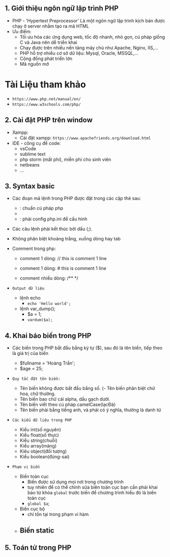 ## 1. Giới thiệu ngôn ngữ lập trình PHP

- PHP - 'Hypertext Preprocessor' Là một ngôn ngữ lập trình kịch bản được chạy ở server nhằm tạo ra mã HTML
- Ưu điểm:
  - Tối ưu hóa các ứng dụng web, tốc độ nhanh, nhỏ gọn, cú pháp giống C và Java nên dễ triển khai
  - Chạy được trên nhiều nền tảng máy chủ như Apache, Nginx, IIS,...
  - PHP hỗ trợ nhiều cơ sở dữ liệu: Mysql, Oracle, MSSQL,...
  - Cộng đồng phát triển lớn
  - Mã nguồn mở

# Tài Liệu tham khảo

- `https://www.php.net/manual/en/`
- `https://www.w3schools.com/php/`

## 2. Cài đặt PHP trên window

- Xampp:
  - Cài đặt xampp: `https://www.apachefriends.org/download.html`
- IDE - công cụ để code:
  - vsCode
  - sublime text
  - php storm (mất phí), miễn phí cho sinh viên
  - netbeans
  - ...

## 3. Syntax basic

- Các đoạn mã lệnh trong PHP được đặt trong các cặp thẻ sau:
  - <?php ?> : chuẩn cú pháp php
  - <?= ?>
  - <? ?> : phải config php.ini để cấu hình
- Các câu lệnh phải kết thúc bởi dấu (;).
- Không phân biệt khoảng trắng, xuống dòng hay tab
- Comment trong php:

  - comment 1 dòng: // this is comment 1 line
  - comment 1 dòng: # this is comment 1 line

  - comment nhiều dòng:
    /\*\* \*/

- `Output dữ liệu`
  - lệnh echo
    - `echo 'Hello world';`
  - lệnh var_dump();
    - $a = 1;
    - `vardum($a);`

## 4. Khai báo biến trong PHP

- Các biến trong PHP bắt đầu bằng ký tự ($), sau đó là tên biến, tiếp theo là giá trị của biến

  - $fullname = 'Hoàng Trần';
  - $age = 25;

- `Quy tắc đặt tên biến:`
  - Tên biến không được bắt đầu bắng số.
    (- Tên biến phân biệt chữ hoa, chữ thường.
  - Tên biến bao chữ cái alpha, dấu gạch dưới.
  - Tên biến viết theo cú pháp camelCase(lạcĐà)
  - Tên biến phải bằng tiếng anh, và phải có ý nghĩa, thường là danh từ
- `Các kiểu dữ liệu trong PHP`
  - Kiểu int(số nguyên)
  - Kiểu float(số thực)
  - Kiểu string(chuỗi)
  - Kiểu array(mảng)
  - Kiêu object(đối tượng)
  - Kiểu boolean(đúng-sai)
- `Phạm vi biến`
  - Biến toàn cục
    - Biến được sử dụng mọi nơi trong chương trình
    - tuy nhiên để có thể chỉnh sửa biên toàn cục bạn cần phải khai báo từ khóa `global` trước biến để chương trình hiểu đó là biến toàn cục
    - `global $a`;
  - Biến cục bộ
    - chỉ tồn tại trong phạm vi hàm
  - ## Biến static

## 5. Toán tử trong PHP
